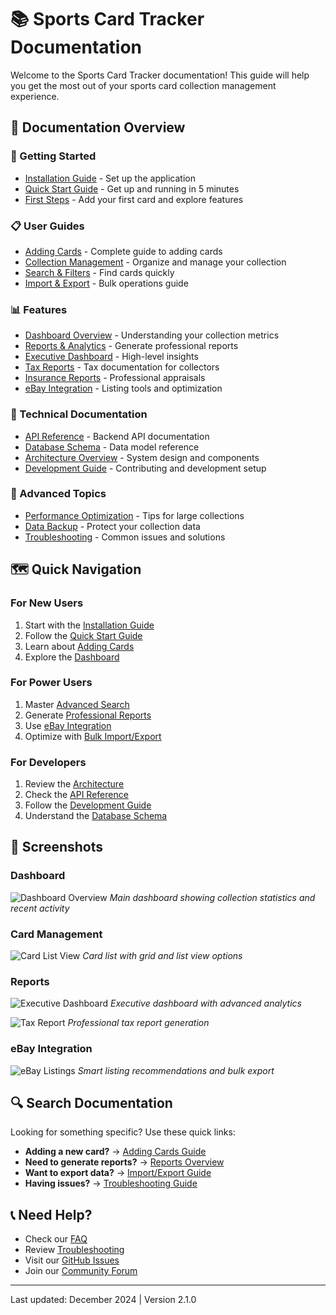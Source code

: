 # 📚 Sports Card Tracker Documentation

Welcome to the Sports Card Tracker documentation! This guide will help you get the most out of your sports card collection management experience.

## 📖 Documentation Overview

### 🚀 Getting Started
- [Installation Guide](guides/installation.md) - Set up the application
- [Quick Start Guide](guides/quick-start.md) - Get up and running in 5 minutes
- [First Steps](guides/first-steps.md) - Add your first card and explore features

### 📋 User Guides
- [Adding Cards](guides/adding-cards.md) - Complete guide to adding cards
- [Collection Management](guides/collection-management.md) - Organize and manage your collection
- [Search & Filters](guides/search-filters.md) - Find cards quickly
- [Import & Export](guides/import-export.md) - Bulk operations guide

### 📊 Features
- [Dashboard Overview](features/dashboard.md) - Understanding your collection metrics
- [Reports & Analytics](features/reports.md) - Generate professional reports
- [Executive Dashboard](features/executive-dashboard.md) - High-level insights
- [Tax Reports](features/tax-reports.md) - Tax documentation for collectors
- [Insurance Reports](features/insurance-reports.md) - Professional appraisals
- [eBay Integration](features/ebay-integration.md) - Listing tools and optimization

### 🔧 Technical Documentation
- [API Reference](api/README.md) - Backend API documentation
- [Database Schema](api/database-schema.md) - Data model reference
- [Architecture Overview](architecture.md) - System design and components
- [Development Guide](development.md) - Contributing and development setup

### 🎯 Advanced Topics
- [Performance Optimization](guides/performance.md) - Tips for large collections
- [Data Backup](guides/backup.md) - Protect your collection data
- [Troubleshooting](guides/troubleshooting.md) - Common issues and solutions

## 🗺️ Quick Navigation

### For New Users
1. Start with the [Installation Guide](guides/installation.md)
2. Follow the [Quick Start Guide](guides/quick-start.md)
3. Learn about [Adding Cards](guides/adding-cards.md)
4. Explore the [Dashboard](features/dashboard.md)

### For Power Users
1. Master [Advanced Search](guides/search-filters.md)
2. Generate [Professional Reports](features/reports.md)
3. Use [eBay Integration](features/ebay-integration.md)
4. Optimize with [Bulk Import/Export](guides/import-export.md)

### For Developers
1. Review the [Architecture](architecture.md)
2. Check the [API Reference](api/README.md)
3. Follow the [Development Guide](development.md)
4. Understand the [Database Schema](api/database-schema.md)

## 📸 Screenshots

### Dashboard
![Dashboard Overview](screenshots/dashboard.png)
*Main dashboard showing collection statistics and recent activity*

### Card Management
![Card List View](screenshots/card-list.png)
*Card list with grid and list view options*

### Reports
![Executive Dashboard](screenshots/executive-dashboard.png)
*Executive dashboard with advanced analytics*

![Tax Report](screenshots/tax-report.png)
*Professional tax report generation*

### eBay Integration
![eBay Listings](screenshots/ebay-listings.png)
*Smart listing recommendations and bulk export*

## 🔍 Search Documentation

Looking for something specific? Use these quick links:

- **Adding a new card?** → [Adding Cards Guide](guides/adding-cards.md)
- **Need to generate reports?** → [Reports Overview](features/reports.md)
- **Want to export data?** → [Import/Export Guide](guides/import-export.md)
- **Having issues?** → [Troubleshooting Guide](guides/troubleshooting.md)

## 📞 Need Help?

- Check our [FAQ](guides/faq.md)
- Review [Troubleshooting](guides/troubleshooting.md)
- Visit our [GitHub Issues](https://github.com/yourusername/sports-card-tracker/issues)
- Join our [Community Forum](https://community.sportscardtracker.com)

---

Last updated: December 2024 | Version 2.1.0